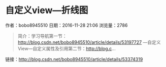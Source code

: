 # 自定义view—折线图
作者：bobo8945510
日期：2016-11-28 21:06
浏览量：2786
> 简介：学习导航第一节：http://blog.csdn.net/bobo8945510/article/details/53197727 —自定义View—自定义属性及引用第二节：http://blog.c...

 链接：http://blog.csdn.net/bobo8945510/article/details/53374319
